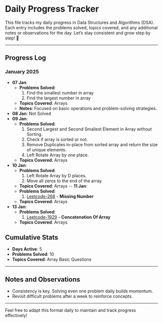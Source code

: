 # Daily Progress Tracker

This file tracks my daily progress in Data Structures and Algorithms (DSA). Each entry includes the problems solved, topics covered, and any additional notes or observations for the day. Let’s stay consistent and grow step by step! 🚀

---

## Progress Log

### **January 2025**
- **07 Jan**:
  - **Problems Solved**:
    1. Find the smallest number in array
    2. Find the largest number in array
  - **Topics Covered**: Arrays
  - **Notes**: Focused on basic operations and problem-solving strategies.
- **08 Jan**: Not Solved
- **09 Jan**:
  - **Problems Solved**:
    1. Second Largest and Second Smallest Element in Array without Sorting.
    2. Check if array is sorted or not.
    3. Remove Duplicates in-place from sorted array and return the size of unique elements.
    4. Left Rotate Array by one place. 
  - **Topics Covered**: Arrays
- **10 Jan**:
  - **Problems Solved**:
    1. Left Rotate Array by D places.
    2. Move all zeros to the end of the array.
  - **Topics Covered**: Arrays
-- **11 Jan**:
  - **Problems Solved**:
    1. [Leetcode-268](https://leetcode.com/problems/missing-number/description/) - **Missing Number**
  - **Topics Covered**: Arrays
- **13 Jan**:
  - **Problems Solved**:
    1. [Leetcode-1929](https://leetcode.com/problems/concatenation-of-array/description/) - **Concatenation Of Array**
  - **Topics Covered**: Arrays
    
## Cumulative Stats
- **Days Active**: 5
- **Problems Solved**: 10
- **Topics Covered**: Array Basic Questions

---

## Notes and Observations
- Consistency is key. Solving even one problem daily builds momentum.
- Revisit difficult problems after a week to reinforce concepts.

---

Feel free to adapt this format daily to maintain and track progress effectively!
